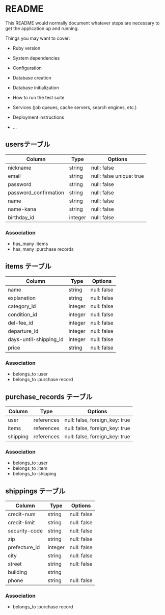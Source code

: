 # README

This README would normally document whatever steps are necessary to get the
application up and running.

Things you may want to cover:

* Ruby version

* System dependencies

* Configuration

* Database creation

* Database initialization

* How to run the test suite

* Services (job queues, cache servers, search engines, etc.)

* Deployment instructions

* ...


## usersテーブル

|Column             |Type   |Options|
|------             |----   |-------|
|nickname           |string |null: false|
|email              |string |null: false  unique: true|
|password           |string | null: false |
|password_confirmation|string | null: false |
|name                 |string | null: false |
|name-kana            |string | null: false |
|birthday_id             |integer | null: false |


### Association
- has_many :items
- has_many :purchase records



## items テーブル

| Column              | Type   | Options                        |
| ------              | -------| ------------------------------ |
| name                | string  | null: false |
| explanation         | string | null: false |
| category_id            |integer | null: false |
| condition_id           |integer | null: false |
| del-fee_id             |integer | null: false |
| departure_id           |integer | null: false |
| days-until-shipping_id |integer | null: false |
| price               | string | null: false |


### Association
- belongs_to :user
- belongs_to :purchase record


## purchase_records テーブル

| Column        | Type       | Options                        |
| ------        | ---------- | ------------------------------ |
| user       | references | null: false, foreign_key: true |
| items      | references | null: false, foreign_key: true |
| shipping   | references | null: false, foreign_key: true |

### Association
- belongs_to :user
- belongs_to :item
- belongs_to :shipping

## shippings テーブル

| Column        | Type       | Options                        |
| ------        | ---------- | ------------------------------ |
| credit-num    | string     | null: false |
| credit-limit  | string     | null: false |
| security-code | string     | null: false |
| zip           | string     | null: false |
| prefecture_id | integer    | null: false | 
| city          | string     | null: false |
| street        | string     | null: false |
| building      | string     |             |
| phone         | string     | null: false |

### Association
- belongs_to :purchase record










